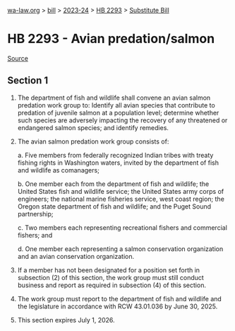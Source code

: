 [wa-law.org](/) > [bill](/bill/) > [2023-24](/bill/2023-24/) > [HB 2293](/bill/2023-24/hb/2293/) > [Substitute Bill](/bill/2023-24/hb/2293/S/)

# HB 2293 - Avian predation/salmon

[Source](http://lawfilesext.leg.wa.gov/biennium/2023-24/Pdf/Bills/House%20Bills/2293-S.pdf)

## Section 1
1. The department of fish and wildlife shall convene an avian salmon predation work group to: Identify all avian species that contribute to predation of juvenile salmon at a population level; determine whether such species are adversely impacting the recovery of any threatened or endangered salmon species; and identify remedies.

2. The avian salmon predation work group consists of:

    a. Five members from federally recognized Indian tribes with treaty fishing rights in Washington waters, invited by the department of fish and wildlife as comanagers;

    b. One member each from the department of fish and wildlife; the United States fish and wildlife service; the United States army corps of engineers; the national marine fisheries service, west coast region; the Oregon state department of fish and wildlife; and the Puget Sound partnership;

    c. Two members each representing recreational fishers and commercial fishers; and

    d. One member each representing a salmon conservation organization and an avian conservation organization.

3. If a member has not been designated for a position set forth in subsection (2) of this section, the work group must still conduct business and report as required in subsection (4) of this section.

4. The work group must report to the department of fish and wildlife and the legislature in accordance with RCW 43.01.036 by June 30, 2025.

5. This section expires July 1, 2026.
